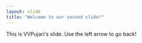 ```yaml
---
layout: slide
title: "Welcome to our second slide!"
---
```

This is VVPujari's slide.
Use the left arrow to go back!
